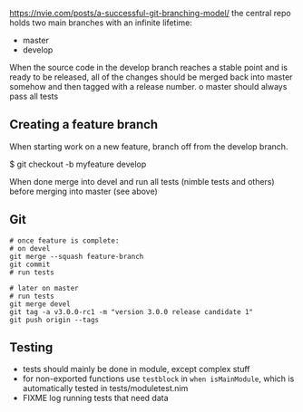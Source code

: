 https://nvie.com/posts/a-successful-git-branching-model/
the central repo holds two main branches with an infinite lifetime:

- master
- develop

When the source code in the develop branch reaches a stable point and is ready
to be released, all of the changes should be merged back into master somehow
and then tagged with a release number.
o master should always pass all tests

## Creating a feature branch 

When starting work on a new feature, branch off from the develop branch.

$ git checkout -b myfeature develop

When done merge into devel and run all tests (nimble tests and others)
before merging into master (see above)

## Git


    # once feature is complete:
    # on devel
    git merge --squash feature-branch
    git commit
    # run tests

    # later on master
    # run tests
    git merge devel
    git tag -a v3.0.0-rc1 -m "version 3.0.0 release candidate 1"
    git push origin --tags



## Testing

- tests should mainly be done in module, except complex stuff
- for non-exported functions use `testblock` in `when isMainModule`, which is automatically tested in tests/moduletest.nim
- FIXME log running tests that need data
